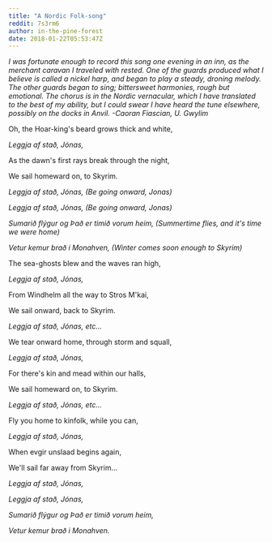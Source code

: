 ```yaml
---
title: "A Nordic Folk-song"
reddit: 7s3rm6
author: in-the-pine-forest
date: 2018-01-22T05:53:47Z
---
```


*I was fortunate enough to record this song one evening in an inn, as the merchant caravan I traveled with rested. One of the guards produced what I believe is called a nickel harp, and began to play a steady, droning melody. The other guards began to sing; bittersweet harmonies, rough but emotional. The chorus is in the Nordic vernacular, which I have translated to the best of my ability, but I could swear I have heard the tune elsewhere, possibly on the docks in Anvil. -Caoran Fiascian, U. Gwylim*

Oh, the Hoar-king's beard grows thick and white,

*Leggja af stað, Jónas,*

As the dawn's first rays break through the night,

We sail homeward on, to Skyrim.

*Leggja af stað, Jónas,* *(Be going onward, Jonas)*

*Leggja af stað, Jónas,* *(Be going onward, Jonas)*

*Sumarið flýgur og Það er timið vorum heim,* *(Summertime flies, and it's time we were home)*

*Vetur kemur brað i Monahven,* *(Winter comes soon enough to Skyrim)*

The sea-ghosts blew and the waves ran high,

*Leggja af stað, Jónas,*

From Windhelm all the way to Stros M'kai,

We sail onward, back to Skyrim.

*Leggja af stað, Jónas, etc...*

We tear onward home, through storm and squall,

*Leggja af stað, Jónas,*

For there's kin and mead within our halls,

We sail homeward on, to Skyrim.

*Leggja af stað, Jónas, etc...*

Fly you home to kinfolk, while you can,

*Leggja af stað, Jónas,*

When evgir unslaad begins again,

We'll sail far away from Skyrim...

*Leggja af stað, Jónas,*

*Leggja af stað, Jónas,*

*Sumarið flýgur og Það er timið vorum heim,*

*Vetur kemur brað i Monahven.*
